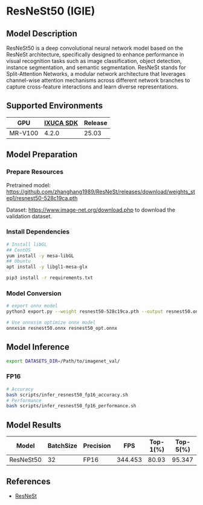 # ResNeSt50 (IGIE)

## Model Description

ResNeSt50 is a deep convolutional neural network model based on the ResNeSt architecture, specifically designed to enhance performance in visual recognition tasks such as image classification, object detection, instance segmentation, and semantic segmentation. ResNeSt stands for Split-Attention Networks, a modular network architecture that leverages channel-wise attention mechanisms across different network branches to capture cross-feature interactions and learn diverse representations.

## Supported Environments

| GPU    | [IXUCA SDK](https://gitee.com/deep-spark/deepspark#%E5%A4%A9%E6%95%B0%E6%99%BA%E7%AE%97%E8%BD%AF%E4%BB%B6%E6%A0%88-ixuca) | Release |
|--------|-----------|---------|
| MR-V100 | 4.2.0     |  25.03  |

## Model Preparation

### Prepare Resources

Pretrained model: <https://github.com/zhanghang1989/ResNeSt/releases/download/weights_step1/resnest50-528c19ca.pth>

Dataset: <https://www.image-net.org/download.php> to download the validation dataset.

### Install Dependencies

```bash
# Install libGL
## CentOS
yum install -y mesa-libGL
## Ubuntu
apt install -y libgl1-mesa-glx

pip3 install -r requirements.txt
```

### Model Conversion

```bash
# export onnx model
python3 export.py --weight resnest50-528c19ca.pth --output resnest50.onnx

# Use onnxsim optimize onnx model
onnxsim resnest50.onnx resnest50_opt.onnx

```

## Model Inference

```bash
export DATASETS_DIR=/Path/to/imagenet_val/
```

### FP16

```bash
# Accuracy
bash scripts/infer_resnest50_fp16_accuracy.sh
# Performance
bash scripts/infer_resnest50_fp16_performance.sh
```

## Model Results

| Model     | BatchSize | Precision | FPS     | Top-1(%) | Top-5(%) |
|-----------|-----------|-----------|---------|----------|----------|
| ResNeSt50 | 32        | FP16      | 344.453 | 80.93    | 95.347   |

## References

- [ResNeSt](https://github.com/zhanghang1989/ResNeSt)

